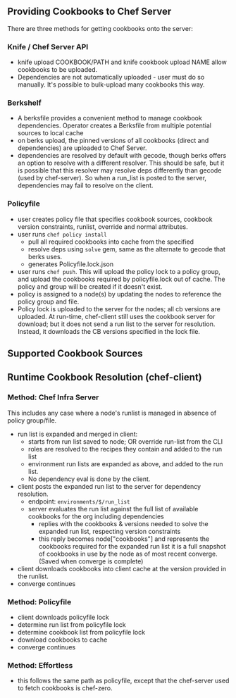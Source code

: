 ## Providing Cookbooks to Chef Server

There are three methods for getting cookbooks onto the server:

### Knife / Chef Server API

 - knife upload COOKBOOK/PATH and knife cookbook upload NAME allow cookbooks to be uploaded.
 - Dependencies are not automatically uploaded - user must do so manually. It's possible to bulk-upload
   many cookbooks this way.

### Berkshelf

 -  A berksfile provides a convenient method to manage cookbook dependencies. Operator creates a Berksfile
 from multiple potential sources to local cache
 - on berks upload, the pinned versions of all cookbooks (direct and dependencies) are uploaded to Chef Server.
 - dependencies are resolved by default with gecode, though berks offers an option to resolve
   with a different resolver. This should be safe, but it is possible that this resolver may resolve
   deps differently than gecode (used by chef-server).  So when a run_list is posted to the server,
   dependencies may fail to resolve on the client.


### Policyfile

- user creates policy file  that specifies cookbook sources, cookbook version constraints, runlist, override and normal attributes.
- user runs `chef policy install`
  - pull all required cookbooks into cache from the specified
  - resolve deps using `solve` gem, same as the alternate to gecode that berks uses.
  - generates Policyfile.lock.json
- user runs `chef push`. This will upload the policy lock to a policy group, and upload
  the cookbooks required by policyfile.lock out of cache. The policy and group will be created if it doesn't exist.
- policy is assigned to a node(s) by updating the nodes to reference the policy group and file.
- Policy lock is uploaded to the server for the nodes; all cb versions are uploaded. At
  run-time, chef-client still uses the cookbook server for download; but it does not send a run list
  to the server for resolution. Instead, it downloads the CB versions specified in the lock file.

## Supported Cookbook Sources


## Runtime Cookbook Resolution (chef-client)

### Method: Chef Infra Server

This includes any case where a node's runlist is managed in absence of policy group/file.

 - run list is expanded and merged in client:
   - starts from run list saved to node;  OR override run-list from the CLI
   - roles are resolved to the recipes they contain and added to the run list
   - environment run lists are expanded as above, and added to the run list.
   - No dependency eval is done by the client.
 - client posts the expanded run list to the server for dependency resolution.
   - endpoint: `environments/$/run_list`
   - server evaluates the run list against the full list of available cookbooks for the org
     including dependencies
      * replies with the cookbooks & versions needed to solve the expanded run list, respecting
        version constraints
      * this reply becomes node["cookbooks"] and represents the cookbooks required for the expanded run list
        it is a full snapshot of cookbooks in use by the node as of most recent converge.  (Saved when converge is complete)
 - client downloads cookbooks into client cache at the version provided in the runlist.
 - converge continues

### Method: Policyfile

 - client downloads policyfile lock
 - determine run list from policyfile lock
 - determine cookbook list from policyfile lock
 - download cookbooks to cache
 - converge continues

### Method: Effortless

 - this follows the same path as policyfile, except that the chef-server used to fetch cookbooks
   is chef-zero.
